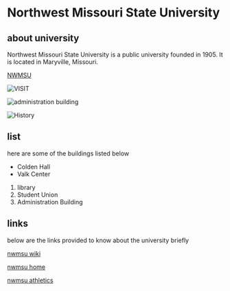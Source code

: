 # Northwest Missouri State University


## about university
 Northwest Missouri State University is a public university founded in 1905. It is located in Maryville, Missouri.

[NWMSU](https://www.nwmissouri.edu/)

![VISIT](https://upload.wikimedia.org/wikipedia/commons/thumb/9/9e/Nwmsu-bell.jpg/220px-Nwmsu-bell.jpg)

![administration building](https://upload.wikimedia.org/wikipedia/commons/thumb/6/61/Nwmsu-admin.jpg/250px-Nwmsu-admin.jpg)

![History](https://upload.wikimedia.org/wikipedia/commons/thumb/2/2f/Nwmsu-college.jpg/100px-Nwmsu-college.jpg)

## list

here are some of the buildings listed below 

- Colden Hall
- Valk Center

1. library
1. Student Union
1. Administration Building

## links
below are the links provided to know about the university briefly

[nwmsu wiki](https://en.wikipedia.org/wiki/Northwest_Missouri_State_University)

[nwmsu home](https://www.nwmissouri.edu/)

[nwmsu athletics](https://bearcatsports.com/)


